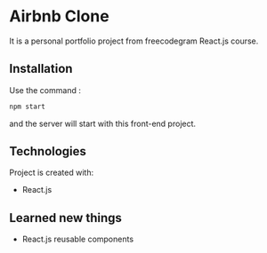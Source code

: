 # Airbnb Clone

It is a personal portfolio project from freecodegram React.js course.

## Installation

Use the command :

```bash
npm start
```
and the server will start with this front-end project.

## Technologies
Project is created with:
* React.js

## Learned new things
* React.js reusable components
